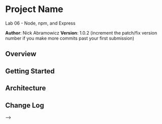 # Project Name
Lab 06 - Node, npm, and Express

**Author**: Nick Abramowicz
**Version**: 1.0.2 (increment the patch/fix version number if you make more commits past your first submission)

## Overview
<!-- Provide a high level overview of what this application is and why you are building it, beyond the fact that it's an assignment for this class. (i.e. What's your problem domain?) -->

## Getting Started
<!-- What are the steps that a user must take in order to build this app on their own machine and get it running? -->

## Architecture
<!-- Provide a detailed description of the application design. What technologies (languages, libraries, etc) you're using, and any other relevant design information. -->

## Change Log
<!-- Use this area to document the iterative changes made to your application as each feature is successfully implemented. Use time stamps. Here's an examples:

01-01-2001 4:59pm - Application now has a fully-functional express server, with a GET route for the location resource.

12-07-2020 2:00pm - Created Repository 
12-07-2020 3:00pm - Created need configurations and files needed for fully functionable deployed page on Heroku.
12-07-2020 4:25pm - Created a route with a method of get.
12-07-2020 4:45pm - Created a constructor function.
12-07-2020 5:15pm - Returned an object which contained neccessary information for correct client rendering.
12-07-2020 5:20pm - Depoyed updated express server to Heroku.


## Credits and Collaborations
<!-- Give credit (and a link) to other people or resources that helped you build this application. -->
-->